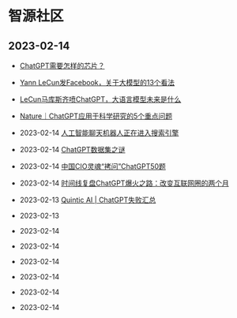 

# 智源社区
## 2023-02-14
* [ChatGPT需要怎样的芯片？](https://hub.baai.ac.cn/view/24152)
* [Yann LeCun发Facebook，关于大模型的13个看法](https://hub.baai.ac.cn/view/24151)
* [LeCun马库斯齐喷ChatGPT，大语言模型未来是什么](https://hub.baai.ac.cn/view/24163)
* [Nature｜ChatGPT应用于科学研究的5个重点问题](https://hub.baai.ac.cn/view/24165)
* 2023-02-14 [人工智能聊天机器人正在进入搜索引擎](https://hub.baai.ac.cn/view/24164)
* 2023-02-14 [ChatGPT数据集之谜](https://hub.baai.ac.cn/view/24150)
* 2023-02-14 [中国CIO灵魂“拷问”ChatGPT50题](https://hub.baai.ac.cn/view/24153)
* 2023-02-14 [时间线复盘ChatGPT爆火之路：改变互联网圈的两个月](https://hub.baai.ac.cn/view/24160)

* 2023-02-13 [Quintic AI | ChatGPT失败汇总](https://hub.baai.ac.cn/view/24147)
* 2023-02-13 []()
* 2023-02-14 []()
* 2023-02-14 []()
* 2023-02-14 []()
* 2023-02-14 []()
* 2023-02-14 []()
* 2023-02-14 []()














